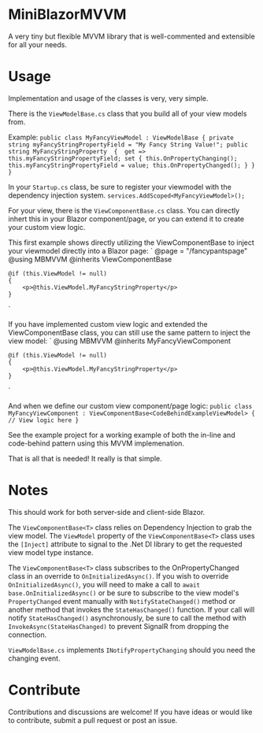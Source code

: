 # MiniBlazorMVVM
A very tiny but flexible MVVM library that is well-commented and extensible for all your needs.

# Usage
Implementation and usage of the classes is very, very simple. 

There is the `ViewModelBase.cs` class that you build all of your view models from. 

Example:
`
public class MyFancyViewModel : ViewModelBase
{
	private string myFancyStringPropertyField = "My Fancy String Value!";
	public string MyFancyStringProperty 
	{ 
		get => this.myFancyStringPropertyField;
		set
		{
			this.OnPropertyChanging();
			this.myFancyStringPropertyField = value;
			this.OnPropertyChanged();
		}
	}
}
`

In  your `Startup.cs` class, be sure to register your viewmodel with the dependency injection system.
`services.AddScoped<MyFancyViewModel>();`

For your view, there is the `ViewComponentBase.cs` class. You can directly inhert this in your Blazor component/page, or you can extend it to create your custom view logic.

This first example shows directly utilizing the ViewComponentBase to inject your viewmodel directly into a Blazor page:
`
	@page = "/fancypantspage"
	@using MBMVVM
	@inherits ViewComponentBase<MyFancyViewModel>

	@if (this.ViewModel != null)
	{
		<p>@this.ViewModel.MyFancyStringProperty</p>
	}
`

If you have implemented custom view logic and extended the ViewComponentBase class, you can still use the same pattern to inject the view model:
`
	@using MBMVVM
	@inherits MyFancyViewComponent

	@if (this.ViewModel != null)
	{
		<p>@this.ViewModel.MyFancyStringProperty</p>
	}
`

And when we define our custom view component/page logic:
`
	public class MyFancyViewComponent : ViewComponentBase<CodeBehindExampleViewModel>
	{
		// View logic here
	}
`

See the example project for a working example of both the in-line and code-behind pattern using this MVVM implemenation.

That is all that is needed! It really is that simple. 

# Notes
This should work for both server-side and client-side Blazor.

The `ViewComponentBase<T>` class relies on Dependency Injection to grab the view model. The `ViewModel` property of the `ViewComponentBase<T>` class uses the `[Inject]` attribute to signal to the .Net DI library to get the requested view model type instance.

The `ViewComponentBase<T>` class subscribes to the OnPropertyChanged class in an override to `OnInitializedAsync()`. If you wish to override `OnInitializedAsync()`, you will need to make a call to `await base.OnInitializedAsync()` or be sure to subscribe to the view model's `PropertyChanged` event manually with `NotifyStateChanged()` method or another method that invokes the `StateHasChanged()` function. If your call will notify `StateHasChanged()` asynchronously, be sure to call the method with `InvokeAsync(StateHasChanged)` to prevent SignalR from dropping the connection.

`ViewModelBase.cs` implements `INotifyPropertyChanging` should you need the changing event.

# Contribute
Contributions and discussions are welcome!
If you have ideas or would like to contribute, submit a pull request or post an issue.